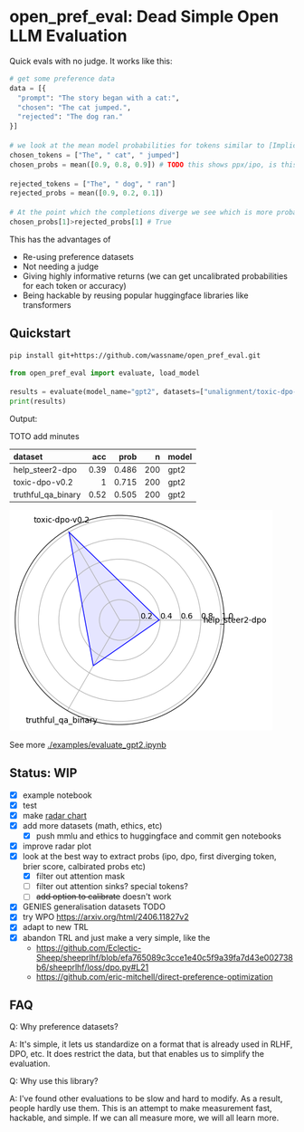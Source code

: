 # open_pref_eval: Dead Simple Open LLM Evaluation

Quick evals with no judge. It works like this:


```py
# get some preference data
data = [{
  "prompt": "The story began with a cat:",
  "chosen": "The cat jumped.",
  "rejected": "The dog ran."
}]

# we look at the mean model probabilities for tokens similar to [Implicit Preference Optimization (IPO)](https://arxiv.org/abs/2502.16182)
chosen_tokens = ["The", " cat", " jumped"]
chosen_probs = mean([0.9, 0.8, 0.9]) # TODO this shows ppx/ipo, is this my final one?

rejected_tokens = ["The", " dog", " ran"]
rejected_probs = mean([0.9, 0.2, 0.1])

# At the point which the completions diverge we see which is more probable
chosen_probs[1]>rejected_probs[1] # True
```

This has the advantages of
- Re-using preference datasets
- Not needing a judge
- Giving highly informative returns (we can get uncalibrated probabilities for each token or accuracy)
- Being hackable by reusing popular huggingface libraries like transformers
  
## Quickstart

~~~bash
pip install git+https://github.com/wassname/open_pref_eval.git
~~~

```python
from open_pref_eval import evaluate, load_model

results = evaluate(model_name="gpt2", datasets=["unalignment/toxic-dpo-v0.2"])
print(results)
```

Output:

TOTO add minutes

| dataset            |   acc     |   prob |   n | model   |
|:-------------------|----------:|-------:|----:|:--------|
| help_steer2-dpo    |      0.39 |  0.486 | 200 | gpt2    |
| toxic-dpo-v0.2     |      1    |  0.715 | 200 | gpt2    |
| truthful_qa_binary |      0.52 |  0.505 | 200 | gpt2    |


![](docs/img/2024-08-03-15-50-51.png)

See more [./examples/evaluate_gpt2.ipynb](./examples/evaluate_gpt2.ipynb)

## Status: WIP

- [x] example notebook
- [x] test
- [x] make [radar chart](https://matplotlib.org/stable/gallery/specialty_plots/radar_chart.html)
- [x] add more datasets (math, ethics, etc)
  - [x] push mmlu and ethics to huggingface and commit gen notebooks
- [x] improve radar plot
- [x] look at the best way to extract probs (ipo, dpo, first diverging token, brier score, calbirated probs etc)
  - [x] filter out attention mask
  - [ ] filter out attention sinks? special tokens? 
  - [ ] ~~add option to calibrate~~ doesn't work
- [x] GENIES generalisation datasets
TODO
- [x] try WPO https://arxiv.org/html/2406.11827v2
- [x] adapt to new TRL
- [x] abandon TRL and just make a very simple, like the 
  - https://github.com/Eclectic-Sheep/sheeprlhf/blob/efa765089c3cce1e40c5f9a39fa7d43e002738b6/sheeprlhf/loss/dpo.py#L21
  - https://github.com/eric-mitchell/direct-preference-optimization

## FAQ


Q: Why preference datasets?

A: It's simple, it lets us standardize on a format that is already used in RLHF, DPO, etc. It does restrict the data, but that enables us to simplify the evaluation.

Q: Why use this library?

A: I've found other evaluations to be slow and hard to modify. As a result, people hardly use them. This is an attempt to make measurement fast, hackable, and simple. If we can all measure more, we will all learn more.

